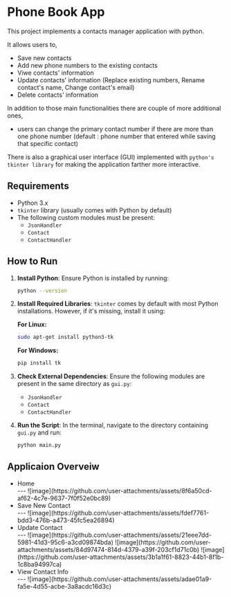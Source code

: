 
# Phone Book App

This project implements a contacts manager application with python. 

It allows users to,
- Save new contacts
- Add new phone numbers to the existing contacts
- Viwe contacts' information 
- Update contacts' information (Replace existing numbers, Rename contact's name, Change contact's email)
- Delete contacts' information

In addition to those main functionalities there are couple of more additional ones,
- users can change the primary contact number if there are more than one phone number (default : phone number that entered while saving that specific contact)
 
There is also a graphical user interface (GUI) implemented with `python's tkinter library` for making the application farther more interactive.


## Requirements

- Python 3.x
- `tkinter` library (usually comes with Python by default)
- The following custom modules must be present:
  - `JsonHandler`
  - `Contact`
  - `ContactHandler`

## How to Run

1. **Install Python**: Ensure Python is installed by running:

    ```bash
    python --version
    ```

2. **Install Required Libraries**: 
    `tkinter` comes by default with most Python installations. However, if it's missing, install it using:

    **For Linux:**
    ```bash
    sudo apt-get install python3-tk
    ```

    **For Windows:**
   ```bash
   pip install tk
   ```

4. **Check External Dependencies**: 
   Ensure the following modules are present in the same directory as `gui.py`:
   - `JsonHandler`
   - `Contact`
   - `ContactHandler`

5. **Run the Script**:
   In the terminal, navigate to the directory containing `gui.py` and run:

    ```bash
    python main.py
    ```
## Applicaion Overveiw
<ul>
 <li>Home</li>
 ---
 ![image](https://github.com/user-attachments/assets/8f6a50cd-af62-4c7e-9637-7f0f52e0bc89)
 
<li>Save New Contact</li>
 ---
 ![image](https://github.com/user-attachments/assets/fdef7761-bdd3-476b-a473-45fc5ea26894)
 
 <li>Update Contact</li>
 ---
 ![image](https://github.com/user-attachments/assets/21eee7dd-5981-41d3-95c6-a3cd09874bda)
 ![image](https://github.com/user-attachments/assets/84d97474-814d-4379-a39f-203cf1d71c0b)
 ![image](https://github.com/user-attachments/assets/3b1a1f61-8823-44b1-8f1b-1c8ba94997ca)
 
 <li>View Contact Info</li>
 ---
 ![image](https://github.com/user-attachments/assets/adae01a9-fa5e-4d55-acbe-3a8acdc16d3c)
</ul>
